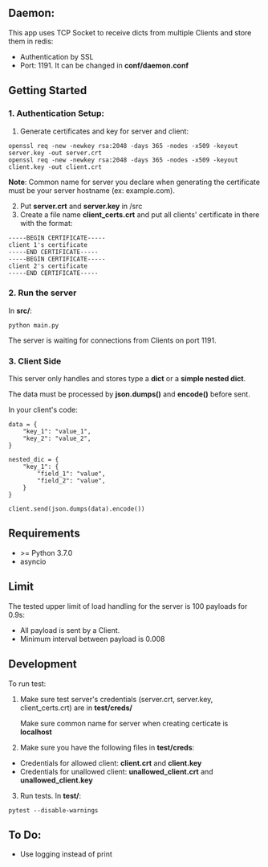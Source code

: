 ## Daemon:

This app uses TCP Socket to receive dicts from multiple Clients and store them in redis:
- Authentication by SSL
- Port: 1191. It can be changed in **conf/daemon.conf**


## Getting Started

### 1. Authentication Setup:

1. Generate certificates and key for server and client:
```
openssl req -new -newkey rsa:2048 -days 365 -nodes -x509 -keyout server.key -out server.crt
openssl req -new -newkey rsa:2048 -days 365 -nodes -x509 -keyout client.key -out client.crt
```

**Note**: Common name for server you declare when generating the certificate must be your server hostname (ex: example.com).

2. Put **server.crt** and **server.key** in /src
3. Create a file name **client_certs.crt** and put all clients' certificate in there with the format:

```
-----BEGIN CERTIFICATE-----
client 1's certificate
-----END CERTIFICATE-----
-----BEGIN CERTIFICATE-----
client 2's certificate
-----END CERTIFICATE-----
```

### 2. Run the server
In **src/**:

```
python main.py
```

The server is waiting for connections from Clients on port 1191.


### 3. Client Side
This server only handles and stores type a **dict** or a **simple nested dict**.

The data must be processed by **json.dumps()** and **encode()** before sent.

In your client's code:
```
data = {
    "key_1": "value_1",
    "key_2": "value_2",
}

nested_dic = {
    "key_1": {
        "field_1": "value",
        "field_2": "value",
    }
}

client.send(json.dumps(data).encode())
```

## Requirements
- \>= Python 3.7.0
- asyncio

## Limit
The tested upper limit of load handling for the server is 100 payloads for 0.9s:
- All payload is sent by a Client.
- Minimum interval between payload is 0.008

## Development
To run test:
1. Make sure test server's credentials (server.crt, server.key, client_certs.crt) are in **test/creds/**

    Make sure common name for server when creating certicate is **localhost**

2. Make sure you have the following files in **test/creds**:
- Credentials for allowed client: **client.crt** and **client.key**
- Credentials for unallowed client: **unallowed_client.crt** and **unallowed_client.key**


3. Run tests. In **test/**:
```
pytest --disable-warnings
```

## To Do:
- Use logging instead of print
